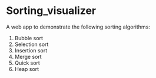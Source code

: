# Sorting_visualizer

A web app to demonstrate the following sorting algorithms:
1. Bubble sort
2. Selection sort
3. Insertion sort
4. Merge sort
6. Quick sort
6. Heap sort
